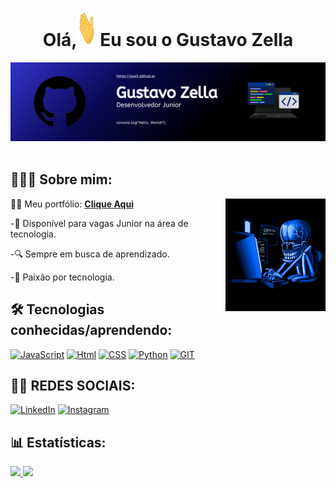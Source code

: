 <h1 align="center">Olá,<img src="https://raw.githubusercontent.com/ABSphreak/ABSphreak/master/gifs/Hi.gif" width="30px" height="60px"> Eu sou o Gustavo Zella</h1>

<div align="center">
  <img src ="./BannerGit.png" />
  
</div>

 <br/>

## 👨🏻‍💻 Sobre mim:

<img  src="./Macacodando.gif" height="180px" align="right" />

🙋‍♂️ Meu portfólio: **[Clique Aqui](https://guz3.github.io)**

-👾 Disponível para vagas Junior na área de tecnologia.

-🔍 Sempre em busca de aprendizado.

-🤩 Paixão por tecnologia.

## 🛠️ Tecnologias conhecidas/aprendendo:

<p>

[![JavaScript](https://skillicons.dev/icons?i=js)](https://www.youtube.com/watch?v=Ptbk2af68e8&list=PLeuwJul7tRBfsm7sxnR5_7wG3KvaQ6oOt)
[![Html](https://skillicons.dev/icons?i=html)](https://www.youtube.com/watch?v=Ejkb_YpuHWs&list=PLHz_AreHm4dkZ9-atkcmcBaMZdmLHft8n)
[![CSS](https://skillicons.dev/icons?i=css)](https://www.youtube.com/watch?v=vPNIAJ9B4hg&list=PLHz_AreHm4dlUpEXkY1AyVLQGcpSgVF8s)
[![Python](https://skillicons.dev/icons?i=py)](https://www.youtube.com/watch?v=Mp0vhMDI7fA&list=PLvE-ZAFRgX8hnECDn1v9HNTI71veL3oW0&index=3)
[![GIT](https://skillicons.dev/icons?i=git)](https://www.youtube.com/watch?v=xEKo29OWILE)

</p>

## 😶‍🌫️ REDES SOCIAIS:

[![LinkedIn](https://skillicons.dev/icons?i=linkedin&theme=light)](https://www.linkedin.com/in/gustavo-zella-6a4aaa2b0/)
[![Instagram](https://skillicons.dev/icons?i=instagram&theme=light)](https://www.instagram.com/gustavozella21?igsh=MXV0cjU4dzh0eXV2dA==)

</p>

## 📊 Estatísticas:

<div align="left">
     <a href="https://github.com/GUZ3">
  <img height="160em" src="https://github-readme-stats.vercel.app/api?username=GUZ3&show_icons=true&theme=dark&include_all_commits=true&count_private=true">
  <img height="160em" src="https://github-readme-stats.vercel.app/api/top-langs/?username=GUZ3&layout=compact&theme=dark">
  </div>
</div>

